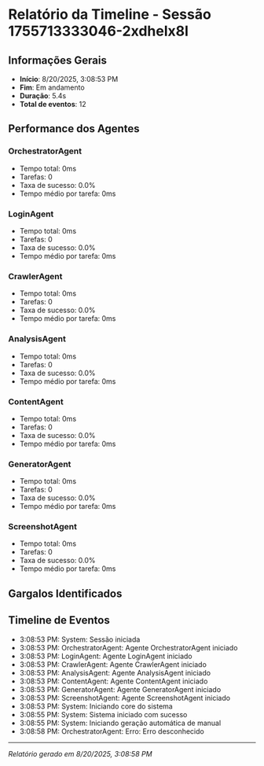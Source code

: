 
# Relatório da Timeline - Sessão 1755713333046-2xdhelx8l

## Informações Gerais
- **Início**: 8/20/2025, 3:08:53 PM
- **Fim**: Em andamento
- **Duração**: 5.4s
- **Total de eventos**: 12

## Performance dos Agentes
### OrchestratorAgent
- Tempo total: 0ms
- Tarefas: 0
- Taxa de sucesso: 0.0%
- Tempo médio por tarefa: 0ms

### LoginAgent
- Tempo total: 0ms
- Tarefas: 0
- Taxa de sucesso: 0.0%
- Tempo médio por tarefa: 0ms

### CrawlerAgent
- Tempo total: 0ms
- Tarefas: 0
- Taxa de sucesso: 0.0%
- Tempo médio por tarefa: 0ms

### AnalysisAgent
- Tempo total: 0ms
- Tarefas: 0
- Taxa de sucesso: 0.0%
- Tempo médio por tarefa: 0ms

### ContentAgent
- Tempo total: 0ms
- Tarefas: 0
- Taxa de sucesso: 0.0%
- Tempo médio por tarefa: 0ms

### GeneratorAgent
- Tempo total: 0ms
- Tarefas: 0
- Taxa de sucesso: 0.0%
- Tempo médio por tarefa: 0ms

### ScreenshotAgent
- Tempo total: 0ms
- Tarefas: 0
- Taxa de sucesso: 0.0%
- Tempo médio por tarefa: 0ms

## Gargalos Identificados


## Timeline de Eventos
- 3:08:53 PM: System: Sessão iniciada
- 3:08:53 PM: OrchestratorAgent: Agente OrchestratorAgent iniciado
- 3:08:53 PM: LoginAgent: Agente LoginAgent iniciado
- 3:08:53 PM: CrawlerAgent: Agente CrawlerAgent iniciado
- 3:08:53 PM: AnalysisAgent: Agente AnalysisAgent iniciado
- 3:08:53 PM: ContentAgent: Agente ContentAgent iniciado
- 3:08:53 PM: GeneratorAgent: Agente GeneratorAgent iniciado
- 3:08:53 PM: ScreenshotAgent: Agente ScreenshotAgent iniciado
- 3:08:53 PM: System: Iniciando core do sistema
- 3:08:55 PM: System: Sistema iniciado com sucesso
- 3:08:55 PM: System: Iniciando geração automática de manual
- 3:08:58 PM: OrchestratorAgent: Erro: Erro desconhecido

---
*Relatório gerado em 8/20/2025, 3:08:58 PM*
